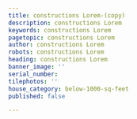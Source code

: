 ```yaml
---
title: constructions Lorem-(copy)
description: constructions Lorem
keywords: constructions Lorem
pagetopic: constructions Lorem
author: constructions Lorem
robots: constructions Lorem
heading: constructions Lorem
banner_image: ''
serial_number: 
tilephotos: ''
house_category: below-1000-sq-feet
published: false

---
```

